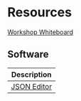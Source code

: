 # Resources

[Workshop Whiteboard](https://app.excalidraw.com/l/8c18CcCSs2I/9iA4NExhjw7)

## Software

|Description|
|--------|
|[JSON Editor](https://jsoneditoronline.org)|